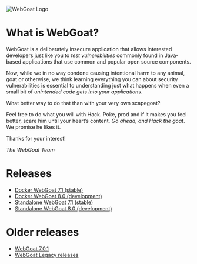 ![WebGoat Logo](https://raw.githubusercontent.com/wiki/WebGoat/WebGoat/images/wg_logo_snag.png)

# What is WebGoat?
 
WebGoat is a deliberately insecure application that allows interested developers
just like you to *test vulnerabilities* commonly found in Java-based
applications that use common and popular open source components.

Now, while we in no way condone causing intentional harm to any animal, goat or
otherwise, we think learning everything you can about security vulnerabilities
is essential to understanding just what happens when even a small bit of
*unintended code gets into your applications*.

What better way to do that than with your very own scapegoat?

Feel free to do what you will with Hack. Poke, prod and if it makes you feel
better, scare him until your heart’s content. *Go ahead, and Hack the goat*. We
promise he likes it.

Thanks for your interest! 

_The WebGoat Team_

# Releases
* [Docker WebGoat 7.1 (stable)](https://hub.docker.com/r/webgoat/webgoat-7.1/)
* [Docker WebGoat 8.0 (development)](https://hub.docker.com/r/webgoat/webgoat-8.0/)
* [Standalone WebGoat 7.1 (stable)](https://github.com/WebGoat/WebGoat/releases/)
* [Standalone WebGoat 8.0 (development)](https://github.com/WebGoat/WebGoat/tree/develop)

# Older releases
* [WebGoat 7.0.1](https://github.com/WebGoat/WebGoat/releases/tag/7.0.1)
* [WebGoat Legacy releases](https://github.com/WebGoat/WebGoat-Legacy/releases)
